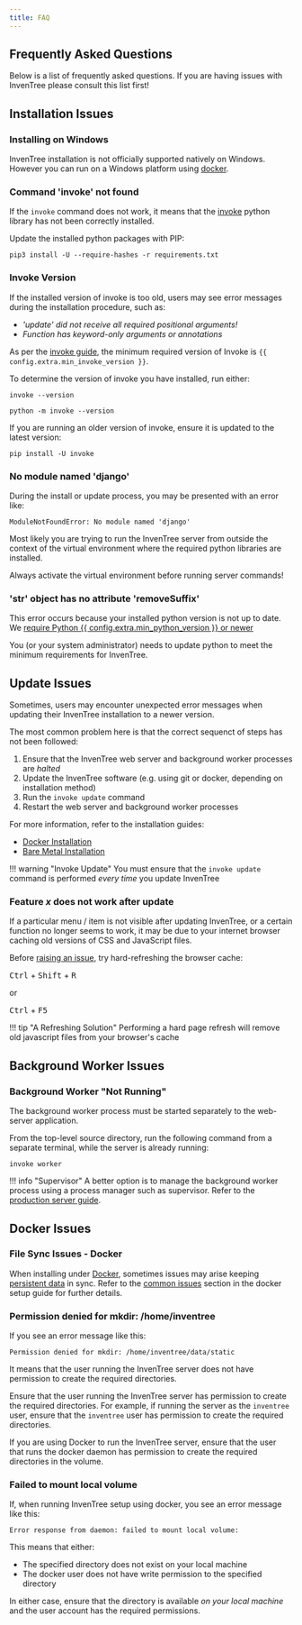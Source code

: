 ```yaml
---
title: FAQ
---
```


## Frequently Asked Questions

Below is a list of frequently asked questions. If you are having issues with InvenTree please consult this list first!

## Installation Issues

### Installing on Windows

InvenTree installation is not officially supported natively on Windows. However you can run on a Windows platform using [docker](./start/docker.md).

### Command 'invoke' not found

If the `invoke` command does not work, it means that the [invoke](https://pypi.org/project/invoke/) python library has not been correctly installed.

Update the installed python packages with PIP:

```
pip3 install -U --require-hashes -r requirements.txt
```

### Invoke Version

If the installed version of invoke is too old, users may see error messages during the installation procedure, such as:

- *'update' did not receive all required positional arguments!*
- *Function has keyword-only arguments or annotations*

As per the [invoke guide](./start/intro.md#invoke), the minimum required version of Invoke is `{{ config.extra.min_invoke_version }}`.

To determine the version of invoke you have installed, run either:

```
invoke --version
```
```
python -m invoke --version
```

If you are running an older version of invoke, ensure it is updated to the latest version:

```
pip install -U invoke
```

### No module named 'django'

During the install or update process, you may be presented with an error like:

```
ModuleNotFoundError: No module named 'django'
```

Most likely you are trying to run the InvenTree server from outside the context of the virtual environment where the required python libraries are installed.

Always activate the virtual environment before running server commands!

### 'str' object has no attribute 'removeSuffix'

This error occurs because your installed python version is not up to date. We [require Python {{ config.extra.min_python_version }} or newer](./start/intro.md#python-requirements)

You (or your system administrator) needs to update python to meet the minimum requirements for InvenTree.

## Update Issues

Sometimes, users may encounter unexpected error messages when updating their InvenTree installation to a newer version.

The most common problem here is that the correct sequenct of steps has not been followed:

1. Ensure that the InvenTree web server and background worker processes are *halted*
1. Update the InvenTree software (e.g. using git or docker, depending on installation method)
1. Run the `invoke update` command
1. Restart the web server and background worker processes

For more information, refer to the installation guides:

- [Docker Installation](./start/docker_install.md#updating-inventree)
- [Bare Metal Installation](./start/install.md#updating-inventree)

!!! warning "Invoke Update"
    You must ensure that the `invoke update` command is performed *every time* you update InvenTree

### Feature *x* does not work after update

If a particular menu / item is not visible after updating InvenTree, or a certain function no longer seems to work, it may be due to your internet browser caching old versions of CSS and JavaScript files.

Before [raising an issue](https://github.com/inventree/inventree/issues), try hard-refreshing the browser cache:

<kbd>Ctrl</kbd> + <kbd>Shift</kbd> + <kbd>R</kbd>

or

<kbd>Ctrl</kbd> + <kbd>F5</kbd>

!!! tip "A Refreshing Solution"
    Performing a hard page refresh will remove old javascript files from your browser's cache

## Background Worker Issues

### Background Worker "Not Running"

The background worker process must be started separately to the web-server application.

From the top-level source directory, run the following command from a separate terminal, while the server is already running:

```
invoke worker
```

!!! info "Supervisor"
    A better option is to manage the background worker process using a process manager such as supervisor. Refer to the [production server guide](./start/bare_prod.md).

## Docker Issues

### File Sync Issues - Docker

When installing under [Docker](./start/docker.md), sometimes issues may arise keeping [persistent data](./start/docker.md#persistent-data) in sync. Refer to the [common issues](./start/docker.md#common-issues) section in the docker setup guide for further details.

### Permission denied for mkdir: /home/inventree

If you see an error message like this:

```
Permission denied for mkdir: /home/inventree/data/static
```

It means that the user running the InvenTree server does not have permission to create the required directories.

Ensure that the user running the InvenTree server has permission to create the required directories. For example, if running the server as the `inventree` user, ensure that the `inventree` user has permission to create the required directories.

If you are using Docker to run the InvenTree server, ensure that the user that runs the docker daemon has permission to create the required directories in the volume.

### Failed to mount local volume

If, when running InvenTree setup using docker, you see an error message like this:

```
Error response from daemon: failed to mount local volume:
```

This means that either:

- The specified directory does not exist on your local machine
- The docker user does not have write permission to the specified directory

In either case, ensure that the directory is available *on your local machine* and the user account has the required permissions.
